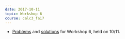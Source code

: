 ```yaml
---
date: 2017-10-11
topic: Workshop 6
course: calc3_fa17
---
```


- [Problems](http://ckottke.ncf.edu/calc3/workshop6.pdf) and [solutions](http://ckottke.ncf.edu/calc3/workshop6_solns.pdf) for Workshop 6, held on 10/11.
